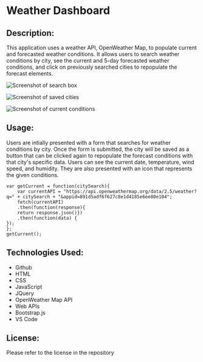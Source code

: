 # Weather Dashboard


## Description:
This application uses a weather API, OpenWeather Map, to populate current and forecasted weather conditions. It allows users to search weather conditions by city, see the current and 5-day forecasted weather conditions, and click on previously searched cities to repopulate the forecast elements.

![Screenshot of search box](./assets/images/search-ss.png)

![Screenshot of saved cities](./assets/images/saved-ss.png)

![Screenshot of current conditions](./assets/images/current-ss.png)

## Usage:
Users are intially presented with a form that searches for weather conditions by city. Once the form is submitted, the city will be saved as a button that can be clicked again to repopulate the forecast conditions with that city's specific data. Users can see the current date, temperature, wind speed, and humidity. They are also presented with an icon that represents the given conditions. 

```
var getCurrent = function(citySearch){
    var currentAPI = "https://api.openweathermap.org/data/2.5/weather?q=" + citySearch + "&appid=891d5adf6f627c8e1d4185e6ee80e104";
    fetch(currentAPI)
    .then(function(response){ 
    return response.json()})
    .then(function(data) {
});
};
getCurrent();
```

## Technologies Used:
* Github
* HTML
* CSS
* JavaScript
* JQuery
* OpenWeather Map API
* Web APIs
* Bootstrap.js
* VS Code

## License:
Please refer to the license in the repository


<!-- 
GIVEN a weather dashboard with form inputs : form to search city by name
WHEN I search for a city
THEN I am presented with current and future conditions for that city and that city is added to the search history

curent conditions : uses var weatherAPI to get the current weather conditions for that city : trim function, if there is a space replace it with a "+"
future conditions : uses var forecastAPI to get the 5 day weather conditions (probably 1200) : takes the long and lat values from the weatherAPI and concatonates them in the forecastAPI 
    weatherAPI : coord.lon, coord.lat
search history: button appended with city name as text value: clicking uses local storage to populate containers with weather details again

WHEN I view current weather conditions for that city
WHEN I view future weather conditions for that city
THEN I am presented with the city name, the date, an icon representation of weather conditions, the temperature, the humidity, and the wind speed
    Name
    Date
    Emoji representation: what are all of the possible values? ("main") and emojis for each (weather.icon)
https://openweathermap.org/img/wn/{weather.icon}@2x.png
    Temperature
    Humidity
    Wind speed


WHEN I click on a city in the search history
THEN I am again presented with current and future conditions for that city ; retrieve from local storage
 -->